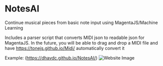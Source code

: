 # NotesAI
Continue musical pieces from basic note input using MagentaJS/Machine Learning

Includes a parser script that converts MIDI json to readable json for MagentaJS. 
In the future, you will be able to drag and drop a MIDI file and have https://tonejs.github.io/Midi/ automatically convert it

Example: (https://dhavdc.github.io/NotesAI/)
![Website Image](https://i.imgur.com/kl01QGd.png)

